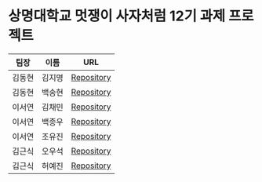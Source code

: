 # 상명대학교 멋쟁이 사자처럼 12기 과제 프로젝트 


|  팀장  |  이름  |  URL  |
| :----: |:----: |:---------: |
|  김동현  |  김지명  |  [Repository](https://github.com/wlaud2000/likelion_shop)  |
|  김동현  |  백송현  |  [Repository](https://github.com/thdgus0307/lion_shop)  |
|  이서연  |  김채민  |  [Repository](https://github.com/chamm99/LikeLionShop)  |
|  이서연  |  백종우  |  [Repository](https://github.com/Bxxrxtop/Baek_Shop)  |
|  이서연  |  조유진  |  [Repository](https://github.com/2oooo914/shopchoyu)  |
|  김근식  |  오우석  |  [Repository](https://github.com/Ohwooseok/Shopping_Shop)  |
|  김근식  |  허예진  |  [Repository](https://github.com/hmniJIN/lion_shop_)  |
